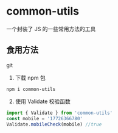 # common-utils

一个封装了 JS 的一些常用方法的工具

## 食用方法
git
1. 下载 npm 包

```shell
npm i common-utils
```

2. 使用 Validate 校验函数
```js
import { Validate } from 'common-utils'
const mobile = '17726366780'
Validate.mobileCheck(mobile) //true
